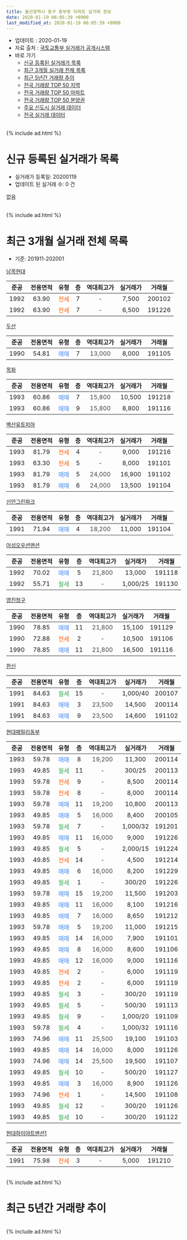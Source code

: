```yaml
---
title: 울산광역시 동구 동부동 아파트 실거래 정보
date: 2020-01-19 06:05:39 +0900
last_modified_at: 2020-01-19 06:05:39 +0900
---
```


* 업데이트 : 2020-01-19
* 자료 출처 : [국토교통부 실거래가 공개시스템](http://rt.molit.go.kr)
* 바로 가기
    * [신규 등록된 실거래가 목록](#신규-등록된-실거래가-목록)
    * [최근 3개월 실거래 전체 목록](#최근-3개월-실거래-전체-목록)
    * [최근 5년간 거래량 추이](#최근-5년간-거래량-추이)
    * [전국 거래량 TOP 50 지역](https://apt-info.github.io/apt-trade-info/최근-3개월-전국에서-가장-거래가-많이-발생한-지역)
    * [전국 거래량 TOP 50 아파트](https://apt-info.github.io/apt-trade-info/최근-3개월-전국에서-가장-거래가-많이-발생한-아파트)
    * [전국 거래량 TOP 50 분양권](https://apt-info.github.io/apt-trade-info/최근-3개월-전국에서-가장-거래가-많이-발생한-분양권)
    * [주요 신도시 실거래 데이터](https://apt-info.github.io/apt-trade-info/주요-신도시)
    * [전국 실거래 데이터](https://apt-info.github.io/apt-trade-info/전국)
<br>
{% include ad.html %}
<br>

# 신규 등록된 실거래가 목록
* 실거래가 등록일: 20200119
* 업데이트 된 실거래 수: 0 건

없음

<br>
{% include ad.html %}
<br>

# 최근 3개월 실거래 전체 목록
* 기준: 201911-202001


[남목현대](https://search.naver.com/search.naver?query=%EC%9A%B8%EC%82%B0%EA%B4%91%EC%97%AD%EC%8B%9C+%EB%8F%99%EA%B5%AC+%EB%8F%99%EB%B6%80%EB%8F%99+%EB%82%A8%EB%AA%A9%ED%98%84%EB%8C%80)

|준공|전용면적|유형|층|역대최고가|실거래가|거래월|
|:---:|:---:|:---:|:---:|:---:|:---:|:---:|
|1992|63.90|<span style="color:#ff5a00">전세</span>|7|<span style="color:#444444">-</span>|7,500|200102|
|1992|63.90|<span style="color:#ff5a00">전세</span>|7|<span style="color:#444444">-</span>|6,500|191226|

[두산](https://search.naver.com/search.naver?query=%EC%9A%B8%EC%82%B0%EA%B4%91%EC%97%AD%EC%8B%9C+%EB%8F%99%EA%B5%AC+%EB%8F%99%EB%B6%80%EB%8F%99+%EB%91%90%EC%82%B0)

|준공|전용면적|유형|층|역대최고가|실거래가|거래월|
|:---:|:---:|:---:|:---:|:---:|:---:|:---:|
|1990|54.81|<span style="color:#4285f3">매매</span>|7|<span style="color:#444444">13,000</span>|8,000|191105|

[목화](https://search.naver.com/search.naver?query=%EC%9A%B8%EC%82%B0%EA%B4%91%EC%97%AD%EC%8B%9C+%EB%8F%99%EA%B5%AC+%EB%8F%99%EB%B6%80%EB%8F%99+%EB%AA%A9%ED%99%94)

|준공|전용면적|유형|층|역대최고가|실거래가|거래월|
|:---:|:---:|:---:|:---:|:---:|:---:|:---:|
|1993|60.86|<span style="color:#4285f3">매매</span>|7|<span style="color:#444444">15,800</span>|10,500|191218|
|1993|60.86|<span style="color:#4285f3">매매</span>|9|<span style="color:#444444">15,800</span>|8,800|191116|

[벽산유토피아](https://search.naver.com/search.naver?query=%EC%9A%B8%EC%82%B0%EA%B4%91%EC%97%AD%EC%8B%9C+%EB%8F%99%EA%B5%AC+%EB%8F%99%EB%B6%80%EB%8F%99+%EB%B2%BD%EC%82%B0%EC%9C%A0%ED%86%A0%ED%94%BC%EC%95%84)

|준공|전용면적|유형|층|역대최고가|실거래가|거래월|
|:---:|:---:|:---:|:---:|:---:|:---:|:---:|
|1993|81.79|<span style="color:#ff5a00">전세</span>|4|<span style="color:#444444">-</span>|9,000|191216|
|1993|63.30|<span style="color:#ff5a00">전세</span>|5|<span style="color:#444444">-</span>|8,000|191101|
|1993|81.79|<span style="color:#4285f3">매매</span>|5|<span style="color:#444444">24,000</span>|16,900|191102|
|1993|81.79|<span style="color:#4285f3">매매</span>|6|<span style="color:#444444">24,000</span>|13,500|191104|

[신안그린파크](https://search.naver.com/search.naver?query=%EC%9A%B8%EC%82%B0%EA%B4%91%EC%97%AD%EC%8B%9C+%EB%8F%99%EA%B5%AC+%EB%8F%99%EB%B6%80%EB%8F%99+%EC%8B%A0%EC%95%88%EA%B7%B8%EB%A6%B0%ED%8C%8C%ED%81%AC)

|준공|전용면적|유형|층|역대최고가|실거래가|거래월|
|:---:|:---:|:---:|:---:|:---:|:---:|:---:|
|1991|71.94|<span style="color:#4285f3">매매</span>|4|<span style="color:#444444">18,200</span>|11,000|191104|

[아성오우션맨션](https://search.naver.com/search.naver?query=%EC%9A%B8%EC%82%B0%EA%B4%91%EC%97%AD%EC%8B%9C+%EB%8F%99%EA%B5%AC+%EB%8F%99%EB%B6%80%EB%8F%99+%EC%95%84%EC%84%B1%EC%98%A4%EC%9A%B0%EC%85%98%EB%A7%A8%EC%85%98)

|준공|전용면적|유형|층|역대최고가|실거래가|거래월|
|:---:|:---:|:---:|:---:|:---:|:---:|:---:|
|1992|70.02|<span style="color:#4285f3">매매</span>|5|<span style="color:#444444">21,800</span>|13,000|191118|
|1992|55.71|<span style="color:#34a853">월세</span>|13|<span style="color:#444444">-</span>|1,000/25|191130|

[영진청구](https://search.naver.com/search.naver?query=%EC%9A%B8%EC%82%B0%EA%B4%91%EC%97%AD%EC%8B%9C+%EB%8F%99%EA%B5%AC+%EB%8F%99%EB%B6%80%EB%8F%99+%EC%98%81%EC%A7%84%EC%B2%AD%EA%B5%AC)

|준공|전용면적|유형|층|역대최고가|실거래가|거래월|
|:---:|:---:|:---:|:---:|:---:|:---:|:---:|
|1990|78.85|<span style="color:#4285f3">매매</span>|11|<span style="color:#444444">21,800</span>|15,100|191129|
|1990|72.88|<span style="color:#ff5a00">전세</span>|2|<span style="color:#444444">-</span>|10,500|191106|
|1990|78.85|<span style="color:#4285f3">매매</span>|11|<span style="color:#444444">21,800</span>|16,500|191116|

[한신](https://search.naver.com/search.naver?query=%EC%9A%B8%EC%82%B0%EA%B4%91%EC%97%AD%EC%8B%9C+%EB%8F%99%EA%B5%AC+%EB%8F%99%EB%B6%80%EB%8F%99+%ED%95%9C%EC%8B%A0)

|준공|전용면적|유형|층|역대최고가|실거래가|거래월|
|:---:|:---:|:---:|:---:|:---:|:---:|:---:|
|1991|84.63|<span style="color:#34a853">월세</span>|15|<span style="color:#444444">-</span>|1,000/40|200107|
|1991|84.63|<span style="color:#4285f3">매매</span>|3|<span style="color:#444444">23,500</span>|14,500|200114|
|1991|84.63|<span style="color:#4285f3">매매</span>|9|<span style="color:#444444">23,500</span>|14,600|191102|

[현대패밀리동부](https://search.naver.com/search.naver?query=%EC%9A%B8%EC%82%B0%EA%B4%91%EC%97%AD%EC%8B%9C+%EB%8F%99%EA%B5%AC+%EB%8F%99%EB%B6%80%EB%8F%99+%ED%98%84%EB%8C%80%ED%8C%A8%EB%B0%80%EB%A6%AC%EB%8F%99%EB%B6%80)

|준공|전용면적|유형|층|역대최고가|실거래가|거래월|
|:---:|:---:|:---:|:---:|:---:|:---:|:---:|
|1993|59.78|<span style="color:#4285f3">매매</span>|8|<span style="color:#444444">19,200</span>|11,300|200114|
|1993|49.85|<span style="color:#34a853">월세</span>|11|<span style="color:#444444">-</span>|300/25|200113|
|1993|59.78|<span style="color:#ff5a00">전세</span>|9|<span style="color:#444444">-</span>|8,500|200114|
|1993|59.78|<span style="color:#ff5a00">전세</span>|8|<span style="color:#444444">-</span>|8,000|200114|
|1993|59.78|<span style="color:#4285f3">매매</span>|11|<span style="color:#444444">19,200</span>|10,800|200113|
|1993|49.85|<span style="color:#4285f3">매매</span>|5|<span style="color:#444444">16,000</span>|8,400|200105|
|1993|59.78|<span style="color:#34a853">월세</span>|7|<span style="color:#444444">-</span>|1,000/32|191201|
|1993|49.85|<span style="color:#4285f3">매매</span>|11|<span style="color:#444444">16,000</span>|9,000|191226|
|1993|49.85|<span style="color:#34a853">월세</span>|5|<span style="color:#444444">-</span>|2,000/15|191224|
|1993|49.85|<span style="color:#ff5a00">전세</span>|14|<span style="color:#444444">-</span>|4,500|191214|
|1993|49.85|<span style="color:#4285f3">매매</span>|6|<span style="color:#444444">16,000</span>|8,200|191229|
|1993|49.85|<span style="color:#34a853">월세</span>|1|<span style="color:#444444">-</span>|300/20|191226|
|1993|59.78|<span style="color:#4285f3">매매</span>|15|<span style="color:#444444">19,200</span>|11,500|191203|
|1993|49.85|<span style="color:#4285f3">매매</span>|11|<span style="color:#444444">16,000</span>|8,100|191216|
|1993|49.85|<span style="color:#4285f3">매매</span>|7|<span style="color:#444444">16,000</span>|8,650|191212|
|1993|59.78|<span style="color:#4285f3">매매</span>|5|<span style="color:#444444">19,200</span>|11,000|191215|
|1993|49.85|<span style="color:#4285f3">매매</span>|14|<span style="color:#444444">16,000</span>|7,900|191101|
|1993|49.85|<span style="color:#4285f3">매매</span>|8|<span style="color:#444444">16,000</span>|8,600|191106|
|1993|49.85|<span style="color:#4285f3">매매</span>|12|<span style="color:#444444">16,000</span>|9,000|191116|
|1993|49.85|<span style="color:#ff5a00">전세</span>|2|<span style="color:#444444">-</span>|6,000|191119|
|1993|49.85|<span style="color:#ff5a00">전세</span>|2|<span style="color:#444444">-</span>|6,000|191119|
|1993|49.85|<span style="color:#34a853">월세</span>|3|<span style="color:#444444">-</span>|300/20|191119|
|1993|49.85|<span style="color:#34a853">월세</span>|5|<span style="color:#444444">-</span>|500/30|191113|
|1993|49.85|<span style="color:#34a853">월세</span>|9|<span style="color:#444444">-</span>|1,000/20|191109|
|1993|59.78|<span style="color:#34a853">월세</span>|4|<span style="color:#444444">-</span>|1,000/32|191116|
|1993|74.96|<span style="color:#4285f3">매매</span>|11|<span style="color:#444444">25,500</span>|19,100|191103|
|1993|49.85|<span style="color:#4285f3">매매</span>|14|<span style="color:#444444">16,000</span>|8,000|191126|
|1993|74.96|<span style="color:#4285f3">매매</span>|14|<span style="color:#444444">25,500</span>|19,500|191107|
|1993|49.85|<span style="color:#34a853">월세</span>|10|<span style="color:#444444">-</span>|500/20|191127|
|1993|49.85|<span style="color:#4285f3">매매</span>|3|<span style="color:#444444">16,000</span>|8,900|191126|
|1993|74.96|<span style="color:#ff5a00">전세</span>|1|<span style="color:#444444">-</span>|14,500|191108|
|1993|49.85|<span style="color:#34a853">월세</span>|12|<span style="color:#444444">-</span>|300/20|191126|
|1993|49.85|<span style="color:#34a853">월세</span>|10|<span style="color:#444444">-</span>|300/20|191122|


<script async src="//pagead2.googlesyndication.com/pagead/js/adsbygoogle.js"></script>
<!-- 기본 -->
<ins class="adsbygoogle"
     style="display:block"
     data-ad-client="ca-pub-1142216861245946"
     data-ad-slot="4805727019"
     data-ad-format="auto"
     data-full-width-responsive="true"></ins>
<script>
(adsbygoogle = window.adsbygoogle || []).push({});
</script>


[현대하이야트맨션1](https://search.naver.com/search.naver?query=%EC%9A%B8%EC%82%B0%EA%B4%91%EC%97%AD%EC%8B%9C+%EB%8F%99%EA%B5%AC+%EB%8F%99%EB%B6%80%EB%8F%99+%ED%98%84%EB%8C%80%ED%95%98%EC%9D%B4%EC%95%BC%ED%8A%B8%EB%A7%A8%EC%85%981)

|준공|전용면적|유형|층|역대최고가|실거래가|거래월|
|:---:|:---:|:---:|:---:|:---:|:---:|:---:|
|1991|75.98|<span style="color:#ff5a00">전세</span>|3|<span style="color:#444444">-</span>|5,000|191210|


<br>
{% include ad.html %}
<br>

# 최근 5년간 거래량 추이


<div style="width:100%;">
    <canvas id="deal_progress" height="200"></canvas>
</div>

<script>
new Chart(document.getElementById("deal_progress"), {
    type: 'line',
    data: {
        labels: ['201501','201502','201503','201504','201505','201506','201507','201508','201509','201510','201511','201512','201601','201602','201603','201604','201605','201606','201607','201608','201609','201610','201611','201612','201701','201702','201703','201704','201705','201706','201707','201708','201709','201710','201711','201712','201801','201802','201803','201804','201805','201806','201807','201808','201809','201810','201811','201812','201901','201902','201903','201904','201905','201906','201907','201908','201909','201910','201911','201912','202001'],
        datasets: [{
            label: '매매',
            pointRadius: 1,
            data: [38, 28, 38, 58, 37, 44, 27, 38, 39, 36, 20, 34, 35, 30, 32, 29, 20, 29, 24, 19, 31, 26, 22, 29, 15, 26, 21, 16, 29, 38, 20, 28, 13, 5, 15, 8, 9, 11, 19, 16, 18, 9, 6, 10, 5, 8, 7, 7, 17, 18, 29, 19, 6, 13, 9, 8, 13, 18, 16, 7, 4],
            borderColor: "rgba(255, 201, 14, 1)",
            backgroundColor: "rgba(255, 201, 14, 0.5)",
            fill: false,
            lineTension: 0
        },{
            label: '전월세',
            pointRadius: 1,
            data: [18, 10, 15, 11, 8, 12, 17, 18, 11, 14, 11, 11, 25, 17, 18, 16, 16, 15, 9, 11, 14, 17, 9, 10, 9, 9, 11, 7, 10, 16, 19, 11, 13, 6, 6, 6, 16, 5, 17, 11, 13, 14, 8, 5, 5, 3, 3, 9, 8, 10, 12, 24, 11, 9, 15, 6, 11, 9, 13, 7, 5],
            borderColor: "rgba(0, 141, 185, 1)",
            backgroundColor: "rgba(0, 141, 185, 0.5)",
            fill: false,
            lineTension: 0
        }
        ]
    },
    options: {
        responsive: true,
        title: {
            display: false
        },
        tooltips: {
            mode: 'index',
            intersect: false
        },
        hover: {
            mode: 'nearest',
            intersect: true
        },
        scales: {
            xAxes: [{
                display: true,
                scaleLabel: {
                    display: true,
                    labelString: '년/월'
                }
            }],
            yAxes: [{
                display: true,
                ticks: {
                    suggestedMin: 0,
                },
                scaleLabel: {
                    display: true,
                    labelString: '실거래 수'
                }
            }]
        }
    }
});

</script>


<br>
{% include ad.html %}
<br>

